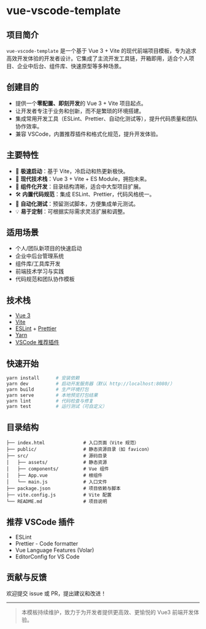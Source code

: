 # vue-vscode-template

## 项目简介

`vue-vscode-template` 是一个基于 Vue 3 + Vite 的现代前端项目模板，专为追求高效开发体验的开发者设计。它集成了主流开发工具链，开箱即用，适合个人项目、企业中后台、组件库、快速原型等多种场景。

## 创建目的

- 提供一个**零配置、即刻开发**的 Vue 3 + Vite 项目起点。
- 让开发者专注于业务和创新，而不是繁琐的环境搭建。
- 集成常用开发工具（ESLint、Prettier、自动化测试等），提升代码质量和团队协作效率。
- 兼容 VSCode，内置推荐插件和格式化规范，提升开发体验。

## 主要特性

- 🚀 **极速启动**：基于 Vite，冷启动和热更新极快。
- 🦾 **现代技术栈**：Vue 3 + Vite + ES Module，拥抱未来。
- 🧩 **组件化开发**：目录结构清晰，适合中大型项目扩展。
- 🛠️ **内置代码规范**：集成 ESLint、Prettier，代码风格统一。
- 🧪 **自动化测试**：预留测试脚本，方便集成单元测试。
- 💡 **易于定制**：可根据实际需求灵活扩展和调整。

## 适用场景

- 个人/团队新项目的快速启动
- 企业中后台管理系统
- 组件库/工具库开发
- 前端技术学习与实践
- 代码规范和团队协作模板

## 技术栈

- [Vue 3](https://vuejs.org/)  
- [Vite](https://vitejs.dev/)  
- [ESLint](https://eslint.org/) + [Prettier](https://prettier.io/)  
- [Yarn](https://yarnpkg.com/)  
- [VSCode 推荐插件](https://marketplace.visualstudio.com/)

## 快速开始

```sh
yarn install      # 安装依赖
yarn dev          # 启动开发服务器（默认 http://localhost:8080/）
yarn build        # 生产环境打包
yarn serve        # 本地预览打包结果
yarn lint         # 代码检查与修复
yarn test         # 运行测试（可自定义）
```

## 目录结构

```text
├── index.html              # 入口页面（Vite 规范）
├── public/                 # 静态资源目录（如 favicon）
├── src/                    # 源码目录
│   ├── assets/             # 静态资源
│   ├── components/         # Vue 组件
│   ├── App.vue             # 根组件
│   └── main.js             # 入口文件
├── package.json            # 项目依赖与脚本
├── vite.config.js          # Vite 配置
└── README.md               # 项目说明
```

## 推荐 VSCode 插件
- ESLint
- Prettier - Code formatter
- Vue Language Features (Volar)
- EditorConfig for VS Code

## 贡献与反馈

欢迎提交 issue 或 PR，提出建议和改进！

---

> 本模板持续维护，致力于为开发者提供更高效、更愉悦的 Vue3 前端开发体验。
